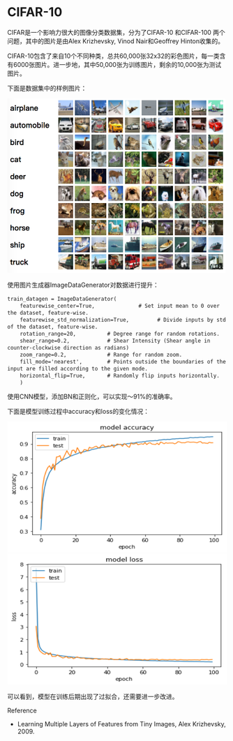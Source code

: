 # CIFAR-10

CIFAR是一个影响力很大的图像分类数据集，分为了CIFAR-10 和CIFAR-100 两个问题，其中的图片是由Alex Krizhevsky, Vinod Nair和Geoffrey Hinton收集的。

CIFAR-10包含了来自10个不同种类，总共60,000张32x32的彩色图片，每一类含有6000张图片。进一步地，其中50,000张为训练图片，剩余的10,000张为测试图片。

下面是数据集中的样例图片：

<img width="500" height="400" src="https://github.com/TIFOSI528/CIFAR-10/raw/master/raw/2017-05-19.png"/>

使用图片生成器ImageDataGenerator对数据进行提升：

	train_datagen = ImageDataGenerator(
    	featurewise_center=True,              # Set input mean to 0 over the dataset, feature-wise.
    	featurewise_std_normalization=True,         # Divide inputs by std of the dataset, feature-wise.
    	rotation_range=20,          # Degree range for random rotations.
    	shear_range=0.2,            # Shear Intensity (Shear angle in counter-clockwise direction as radians)
    	zoom_range=0.2,             # Range for random zoom.
    	fill_mode='nearest',        # Points outside the boundaries of the input are filled according to the given mode.
    	horizontal_flip=True,		# Randomly flip inputs horizontally.
    	)

使用CNN模型，添加BN和正则化，可以实现～91%的准确率。

下面是模型训练过程中accuracy和loss的变化情况：
	
<img width="600" height="300" src="https://github.com/TIFOSI528/CIFAR-10/raw/master/raw/accuracy.png"/>

<img width="600" height="300" src="https://github.com/TIFOSI528/CIFAR-10/raw/master/raw/loss.png"/>

可以看到，模型在训练后期出现了过拟合，还需要进一步改进。


















Reference

* Learning Multiple Layers of Features from Tiny Images, Alex Krizhevsky, 2009.

